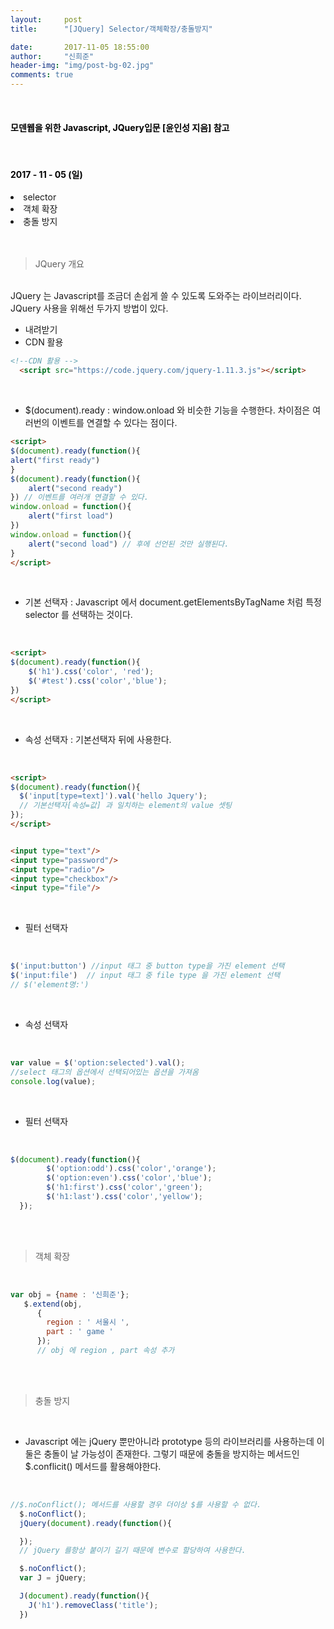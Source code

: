 ```yaml
---
layout:     post
title:      "[JQuery] Selector/객체확장/충돌방지"

date:       2017-11-05 18:55:00
author:     "신희준"
header-img: "img/post-bg-02.jpg"
comments: true
---
```


<meta name="description" content="javascript, javascript 객체, javascript프로토타입, javascript생성자,javascript함수,javascript생성자함수
">
<br>
<H4 style ="font-weight:bold; color:black;"> 모덴웹을 위한 Javascript, JQuery입문 [윤인성 지음] 참고</H4>
<br>
<H4 style ="font-weight:bold; color : black">2017 - 11 - 05 (일)</H4>
<li>selector</li>
<li>객체 확장</li>
<li>충돌 방지</li>
<br>
<br>

>JQuery 개요

<br>
JQuery 는 Javascript를 조금더 손쉽게 쓸 수 있도록 도와주는 라이브러리이다.

<br>
JQuery 사용을 위해선 두가지 방법이 있다.

* 내려받기
* CDN 활용

~~~html
<!--CDN 활용 -->
  <script src="https://code.jquery.com/jquery-1.11.3.js"></script>
~~~

<br>


* $(document).ready : window.onload 와 비슷한 기능을 수행한다. 차이점은 여러번의 이벤트를 연결할 수 있다는 점이다.

~~~html
<script>
$(document).ready(function(){
alert("first ready")
}
$(document).ready(function(){
    alert("second ready")
}) // 이벤트를 여러개 연결할 수 있다.
window.onload = function(){
    alert("first load")
})
window.onload = function(){
    alert("second load") // 후에 선언된 것만 실행된다.
}
</script>
~~~

<br>

* 기본 선택자 : Javascript 에서 document.getElementsByTagName 처럼 특정 selector 를 선택하는 것이다.

<br>

~~~html
<script>
$(document).ready(function(){
    $('h1').css('color', 'red');
    $('#test').css('color','blue');
})
</script>
~~~

<br>

* 속성 선택자 : 기본선택자 뒤에 사용한다.

<br>

~~~html
<script>
$(document).ready(function(){
  $('input[type=text]').val('hello Jquery');
  // 기본선택자[속성=값] 과 일치하는 element의 value 셋팅
});
</script>


<input type="text"/>
<input type="password"/>
<input type="radio"/>
<input type="checkbox"/>
<input type="file"/>
~~~

<br>

* 필터 선택자

<br>

~~~javascript
$('input:button') //input 태그 중 button type을 가진 element 선택
$('input:file')  // input 태그 중 file type 을 가진 element 선택
// $('element명:')
~~~

<br>

* 속성 선택자

<br>

~~~javascript
var value = $('option:selected').val();
//select 태그의 옵션에서 선택되어있는 옵션을 가져옴
console.log(value);
~~~

<br>

* 필터 선택자

<br>

~~~javascript
$(document).ready(function(){
        $('option:odd').css('color','orange');
        $('option:even').css('color','blue');
        $('h1:first').css('color','green');
        $('h1:last').css('color','yellow');
  });
~~~

<br><br>

> 객체 확장

<br>

~~~javascript
var obj = {name : '신희준'};
   $.extend(obj,
      {
        region : ' 서울시 ',
        part : ' game '
      });
      // obj 에 region , part 속성 추가
~~~

<br><br>

>충돌 방지

<br>

* Javascript 에는 jQuery 뿐만아니라 prototype 등의 라이브러리를 사용하는데 이 둘은 충돌이 날 가능성이 존재한다. 그렇기 때문에 충돌을 방지하는 메서드인 $.conflicit() 메서드를 활용해야한다.


<br>

~~~javascript
//$.noConflict(); 메서드를 사용할 경우 더이상 $를 사용할 수 없다.
  $.noConflict();
  jQuery(document).ready(function(){

  });
  // jQuery 를항상 붙이기 길기 때문에 변수로 할당하여 사용한다.

  $.noConflict();
  var J = jQuery;

  J(document).ready(function(){
    J('h1').removeClass('title');
  })
~~~

